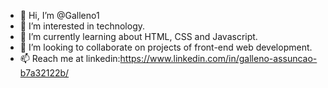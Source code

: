 - 👋 Hi, I’m @Galleno1
- 👀 I’m interested in technology.
- 🌱 I’m currently learning about HTML, CSS and Javascript.
- 💞️ I’m looking to collaborate on projects of front-end web development.
- 📫  Reach me at linkedin:https://www.linkedin.com/in/galleno-assuncao-b7a32122b/

<!---
Galleno1/Galleno1 is a ✨ special ✨ repository because its `README.md` (this file) appears on your GitHub profile.
You can click the Preview link to take a look at your changes.
--->
